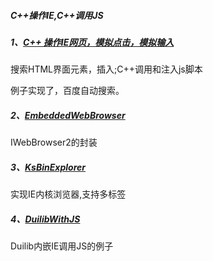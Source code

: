 
##### C++操作IE,C++调用JS


##### 1、[C++ 操作IE网页，模拟点击，模拟输入](./CSDNLogin)

搜索HTML界面元素，插入;C++调用和注入js脚本

例子实现了，百度自动搜索。

##### 2、[EmbeddedWebBrowser](./EmbeddedWebBrowser)

IWebBrowser2的封装


##### 3、[KsBinExplorer](./KsBinExplorer)
实现IE内核浏览器,支持多标签

##### 4、[DuilibWithJS](./DuilibWithJS)
Duilib内嵌IE调用JS的例子

